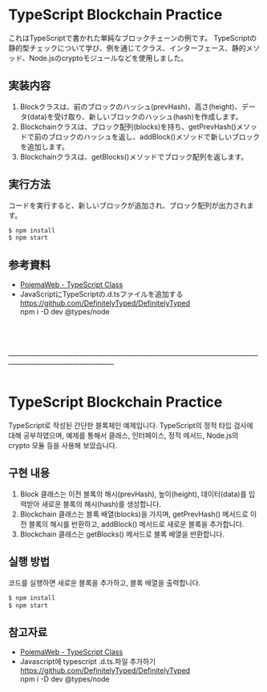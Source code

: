 # TypeScript Blockchain Practice

これはTypeScriptで書かれた単純なブロックチェーンの例です。
TypeScriptの静的型チェックについて学び、例を通じてクラス、インターフェース、静的メソッド、Node.jsのcryptoモジュールなどを使用しました。

## 実装内容

1. Blockクラスは、前のブロックのハッシュ(prevHash)、高さ(height)、データ(data)を受け取り、新しいブロックのハッシュ(hash)を作成します。
2. Blockchainクラスは、ブロック配列(blocks)を持ち、getPrevHash()メソッドで前のブロックのハッシュを返し、addBlock()メソッドで新しいブロックを追加します。
3. Blockchainクラスは、getBlocks()メソッドでブロック配列を返します。

## 実行方法

コードを実行すると、新しいブロックが追加され、ブロック配列が出力されます。

```bash
$ npm install
$ npm start
```

## 参考資料
- [PoiemaWeb - TypeScript Class](https://poiemaweb.com/typescript-class)<br>
- JavaScriptにTypeScriptの.d.tsファイルを追加する<br>
https://github.com/DefinitelyTyped/DefinitelyTyped <br>
npm i -D dev @types/node

<br>
<br>
<br>
_______________________________________________________________________________________________________________

<br>
<br>

# TypeScript Blockchain Practice

TypeScript로 작성된 간단한 블록체인 예제입니다.
TypeScript의 정적 타입 검사에 대해 공부하였으며, 예제를 통해서 클래스, 인터페이스, 정적 메서드, Node.js의 crypto 모듈 등을 사용해 보았습니다.

## 구현 내용

1. Block 클래스는 이전 블록의 해시(prevHash), 높이(height), 데이터(data)를 입력받아 새로운 블록의 해시(hash)를 생성합니다.
2. Blockchain 클래스는 블록 배열(blocks)을 가지며, getPrevHash() 메서드로 이전 블록의 해시를 반환하고, addBlock() 메서드로 새로운 블록을 추가합니다.
3. Blockchain 클래스는 getBlocks() 메서드로 블록 배열을 반환합니다.


## 실행 방법

코드를 실행하면 새로운 블록을 추가하고, 블록 배열을 출력합니다.

```bash
$ npm install
$ npm start
```

## 참고자료
- [PoiemaWeb - TypeScript Class](https://poiemaweb.com/typescript-class)<br>
- Javascript에 typescript .d.ts.파일 추가하기<br>
https://github.com/DefinitelyTyped/DefinitelyTyped <br>
npm i -D dev @types/node
